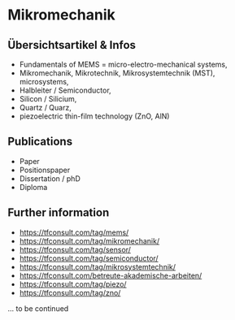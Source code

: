 # Mikromechanik

## Übersichtsartikel & Infos 
- Fundamentals of MEMS = micro-electro-mechanical systems,
- Mikromechanik, Mikrotechnik, Mikrosystemtechnik (MST), microsystems,
- Halbleiter / Semiconductor, 
- Silicon / Silicium, 
- Quartz / Quarz, 
- piezoelectric thin-film technology (ZnO, AlN) 

## Publications
- Paper
- Positionspaper
- Dissertation / phD
- Diploma
  
## Further information
- https://tfconsult.com/tag/mems/
- https://tfconsult.com/tag/mikromechanik/
- https://tfconsult.com/tag/sensor/
- https://tfconsult.com/tag/semiconductor/
- https://tfconsult.com/tag/mikrosystemtechnik/
- https://tfconsult.com/betreute-akademische-arbeiten/
- https://tfconsult.com/tag/piezo/
- https://tfconsult.com/tag/zno/
 
... to be continued
